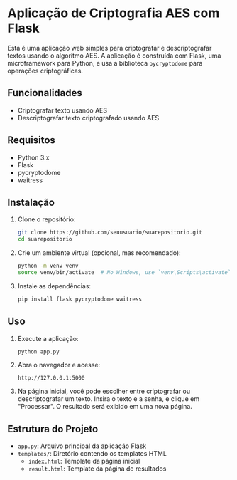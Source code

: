 # Aplicação de Criptografia AES com Flask

Esta é uma aplicação web simples para criptografar e descriptografar textos usando o algoritmo AES. A aplicação é construída com Flask, uma microframework para Python, e usa a biblioteca `pycryptodome` para operações criptográficas.

## Funcionalidades

- Criptografar texto usando AES
- Descriptografar texto criptografado usando AES

## Requisitos

- Python 3.x
- Flask
- pycryptodome
- waitress

## Instalação

1. Clone o repositório:

    ```bash
    git clone https://github.com/seuusuario/suarepositorio.git
    cd suarepositorio
    ```

2. Crie um ambiente virtual (opcional, mas recomendado):

    ```bash
    python -m venv venv
    source venv/bin/activate  # No Windows, use `venv\Scripts\activate`
    ```

3. Instale as dependências:

    ```bash
    pip install flask pycryptodome waitress
    ```

## Uso

1. Execute a aplicação:

    ```bash
    python app.py
    ```

2. Abra o navegador e acesse:

    ```
    http://127.0.0.1:5000
    ```

3. Na página inicial, você pode escolher entre criptografar ou descriptografar um texto. Insira o texto e a senha, e clique em "Processar". O resultado será exibido em uma nova página.

## Estrutura do Projeto

- `app.py`: Arquivo principal da aplicação Flask
- `templates/`: Diretório contendo os templates HTML
  - `index.html`: Template da página inicial
  - `result.html`: Template da página de resultados